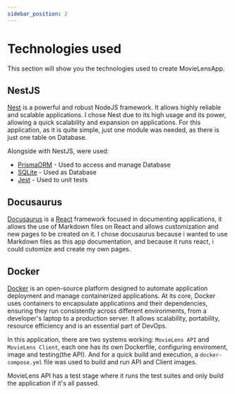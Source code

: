 ```yaml
---
sidebar_position: 2
---
```


# Technologies used 

This section will show you the technologies used to create MovieLensApp.


## NestJS

[Nest](https://nestjs.com/) is a powerful and robust NodeJS framework. It allows highly reliable and scalable applications.
I chose Nest due to its high usage and its power, allowing a quick scalability and expansion on applications.
For this application, as it is quite simple, just one module was needed, as there is just one table on Database.

Alongside with NestJS, were used:
- [PrismaORM](https://www.prisma.io/docs) - Used to access and manage Database
- [SQLite](https://www.sqlite.org/index.html) - Used as Database
- [Jest](https://jestjs.io/pt-BR/) - Used to unit tests

## Docusaurus

[Docusaurus](https://docusaurus.io/) is a [React](https://react.dev/) framework focused in documenting applications, 
it allows the use of Markdown
files on React and allows customization and new pages to be created on it. I chose docusaurus because i wanted to use Markdown files
as this app documentation, and because it runs react, i could cutomize and create my own pages.

## Docker

[Docker](https://www.docker.com/) is an open-source platform designed to automate application deployment and manage containerized applications. At its core, Docker uses containers to encapsulate applications and their dependencies, ensuring they run consistently across different environments, from a developer's laptop to a production server. It allows scalability, portability, resource efficiency and is an essential part of DevOps.

In this application, there are two systems working: ```MovieLens API``` and ```MovieLens Client```, each one has its own Dockerfile, configuring enviroment, image and testing(the API). And for a quick build and execution, a ```docker-compose.yml``` file was used to build and run API and Client images.

MovieLens API has a test stage where it runs the test suites and only build the application if it's all passed.
